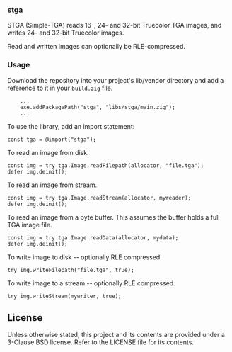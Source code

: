 ### stga

STGA (Simple-TGA) reads 16-, 24- and 32-bit Truecolor TGA images, 
and writes 24- and 32-bit Truecolor images.

Read and written images can optionally be RLE-compressed.


### Usage

Download the repository into your project's lib/vendor directory and add a reference
to it in your `build.zig` file.

```zig
    ...
    exe.addPackagePath("stga", "libs/stga/main.zig");
    ...
```

To use the library, add an import statement:

```zig
const tga = @import("stga");
```

To read an image from disk.
```zig
const img = try tga.Image.readFilepath(allocator, "file.tga");
defer img.deinit();
```

To read an image from stream.
```zig
const img = try tga.Image.readStream(allocator, myreader);
defer img.deinit();
```

To read an image from a byte buffer. This assumes the buffer holds a full TGA image file.
```zig
const img = try tga.Image.readData(allocator, mydata);
defer img.deinit();
```

To write image to disk -- optionally RLE compressed.
```zig
try img.writeFilepath("file.tga", true);
```

To write image to a stream -- optionally RLE compressed.
```zig
try img.writeStream(mywriter, true);
```


## License

Unless otherwise stated, this project and its contents are provided under a
3-Clause BSD license. Refer to the LICENSE file for its contents.